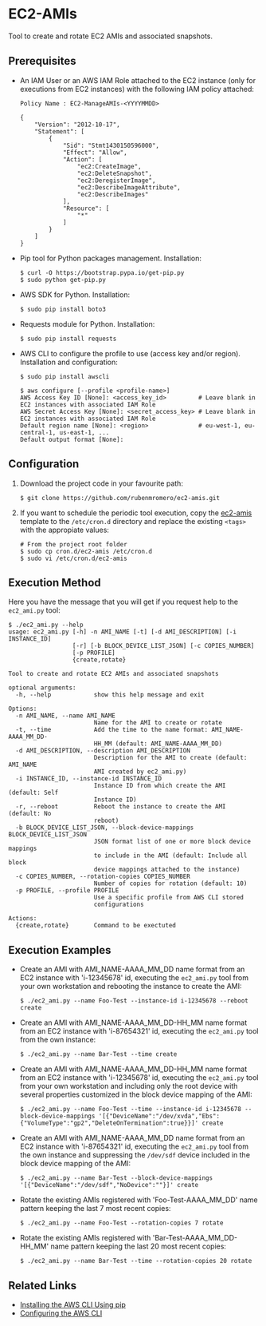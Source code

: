 # EC2-AMIs

Tool to create and rotate EC2 AMIs and associated snapshots.

## Prerequisites

* An IAM User or an AWS IAM Role attached to the EC2 instance (only for executions from EC2 instances) with the following IAM policy attached:

      Policy Name : EC2-ManageAMIs-<YYYYMMDD>

      {
          "Version": "2012-10-17",
          "Statement": [
              {
                  "Sid": "Stmt1430150596000",
                  "Effect": "Allow",
                  "Action": [
                      "ec2:CreateImage",
                      "ec2:DeleteSnapshot",
                      "ec2:DeregisterImage",
                      "ec2:DescribeImageAttribute",
                      "ec2:DescribeImages"
                  ],
                  "Resource": [
                      "*"
                  ]
              }
          ]
      }

* Pip tool for Python packages management. Installation:

      $ curl -O https://bootstrap.pypa.io/get-pip.py
      $ sudo python get-pip.py

* AWS SDK for Python. Installation:

      $ sudo pip install boto3

* Requests module for Python. Installation:

      $ sudo pip install requests

* AWS CLI to configure the profile to use (access key and/or region). Installation and configuration:

      $ sudo pip install awscli

      $ aws configure [--profile <profile-name>]
      AWS Access Key ID [None]: <access_key_id>         # Leave blank in EC2 instances with associated IAM Role
      AWS Secret Access Key [None]: <secret_access_key> # Leave blank in EC2 instances with associated IAM Role
      Default region name [None]: <region>              # eu-west-1, eu-central-1, us-east-1, ...
      Default output format [None]:

## Configuration

1. Download the project code in your favourite path:

       $ git clone https://github.com/rubenmromero/ec2-amis.git

2. If you want to schedule the periodic tool execution, copy the [ec2-amis](cron.d/ec2-amis) template to the `/etc/cron.d` directory and replace the existing `<tags>` with the appropiate values:

       # From the project root folder
       $ sudo cp cron.d/ec2-amis /etc/cron.d
       $ sudo vi /etc/cron.d/ec2-amis

## Execution Method

Here you have the message that you will get if you request help to the `ec2_ami.py` tool:

    $ ./ec2_ami.py --help
    usage: ec2_ami.py [-h] -n AMI_NAME [-t] [-d AMI_DESCRIPTION] [-i INSTANCE_ID]
                      [-r] [-b BLOCK_DEVICE_LIST_JSON] [-c COPIES_NUMBER]
                      [-p PROFILE]
                      {create,rotate}

    Tool to create and rotate EC2 AMIs and associated snapshots

    optional arguments:
      -h, --help            show this help message and exit

    Options:
      -n AMI_NAME, --name AMI_NAME
                            Name for the AMI to create or rotate
      -t, --time            Add the time to the name format: AMI_NAME-AAAA_MM_DD-
                            HH_MM (default: AMI_NAME-AAAA_MM_DD)
      -d AMI_DESCRIPTION, --description AMI_DESCRIPTION
                            Description for the AMI to create (default: AMI_NAME
                            AMI created by ec2_ami.py)
      -i INSTANCE_ID, --instance-id INSTANCE_ID
                            Instance ID from which create the AMI (default: Self
                            Instance ID)
      -r, --reboot          Reboot the instance to create the AMI (default: No
                            reboot)
      -b BLOCK_DEVICE_LIST_JSON, --block-device-mappings BLOCK_DEVICE_LIST_JSON
                            JSON format list of one or more block device mappings
                            to include in the AMI (default: Include all block
                            device mappings attached to the instance)
      -c COPIES_NUMBER, --rotation-copies COPIES_NUMBER
                            Number of copies for rotation (default: 10)
      -p PROFILE, --profile PROFILE
                            Use a specific profile from AWS CLI stored
                            configurations

    Actions:
      {create,rotate}       Command to be exectuted

## Execution Examples

* Create an AMI with AMI_NAME-AAAA_MM_DD name format from an EC2 instance with 'i-12345678' id, executing the `ec2_ami.py` tool from your own workstation and rebooting the instance to create the AMI:

      $ ./ec2_ami.py --name Foo-Test --instance-id i-12345678 --reboot create

* Create an AMI with AMI_NAME-AAAA_MM_DD-HH_MM name format from an EC2 instance with 'i-87654321' id, executing the `ec2_ami.py` tool from the own instance:

      $ ./ec2_ami.py --name Bar-Test --time create

* Create an AMI with AMI_NAME-AAAA_MM_DD-HH_MM name format from an EC2 instance with 'i-12345678' id, executing the `ec2_ami.py` tool from your own workstation and including only the root device with several properties customized in the block device mapping of the AMI:

      $ ./ec2_ami.py --name Foo-Test --time --instance-id i-12345678 --block-device-mappings '[{"DeviceName":"/dev/xvda","Ebs":{"VolumeType":"gp2","DeleteOnTermination":true}}]' create

* Create an AMI with AMI_NAME-AAAA_MM_DD name format from an EC2 instance with 'i-87654321' id, executing the `ec2_ami.py` tool from the own instance and suppressing the `/dev/sdf` device included in the block device mapping of the AMI:

      $ ./ec2_ami.py --name Bar-Test --block-device-mappings '[{"DeviceName":"/dev/sdf","NoDevice":""}]' create

* Rotate the existing AMIs registered with 'Foo-Test-AAAA_MM_DD' name pattern keeping the last 7 most recent copies:

      $ ./ec2_ami.py --name Foo-Test --rotation-copies 7 rotate

* Rotate the existing AMIs registered with 'Bar-Test-AAAA_MM_DD-HH_MM' name pattern keeping the last 20 most recent copies:

      $ ./ec2_ami.py --name Bar-Test --time --rotation-copies 20 rotate

## Related Links

* [Installing the AWS CLI Using pip](https://docs.aws.amazon.com/cli/latest/userguide/cli-chap-install.html#install-tool-pip)
* [Configuring the AWS CLI](https://docs.aws.amazon.com/cli/latest/userguide/cli-chap-configure.html)
